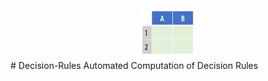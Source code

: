 <div align="center">
  <a href="https://github.com/ivanmyzou/Decision-Rules">
    <img src="icon/DT.PNG" alt="Logo" width="90" height="80">
  </a>
</div>
# Decision-Rules
Automated Computation of Decision Rules

